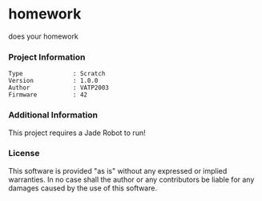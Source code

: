 homework
================

does your homework

### Project Information
```
Type              : Scratch
Version           : 1.0.0
Author            : VATP2003
Firmware          : 42
```

### Additional Information
This project requires a Jade Robot to run!

### License
This software is provided "as is" without any expressed or implied warranties.  In no case shall the author or any contributors be liable for any damages caused by the use of this software.


